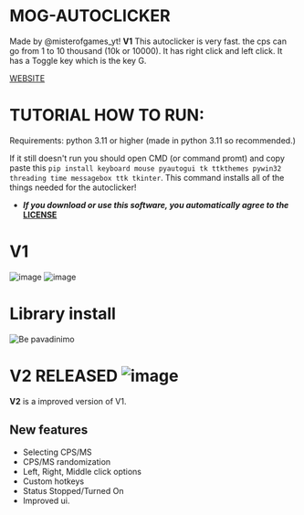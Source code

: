 # MOG-AUTOCLICKER

Made by @misterofgames_yt! **V1** This autoclicker is very fast. the cps can go from 1 to 10 thousand (10k or 10000). It has right click and left click. It has a Toggle key which is the key G. 

[WEBSITE](https://mog-developing.github.io/MOG-AUTOCLICKER)

# TUTORIAL HOW TO RUN:
Requirements: python 3.11 or higher (made in python 3.11 so recommended.)

If it still doesn't run you should open CMD (or command promt) and copy paste this ```pip install keyboard mouse pyautogui tk ttkthemes pywin32 threading time messagebox ttk tkinter```.
This command installs all of the things needed for the autoclicker!

- **_If you download or use this software, you automatically agree to the_ [LICENSE](https://github.com/MOG-Developing/MOG-AUTOCLICKER/blob/main/LICENSE)**


# V1

![image](https://github.com/user-attachments/assets/d6ebe9e8-3fc2-442e-8e03-0e2e653762d7)  ![image](https://github.com/user-attachments/assets/c5690334-f6a4-4349-8e6a-29b452b0787a)

# Library install
![Be pavadinimo](https://github.com/user-attachments/assets/fba2ea83-6756-443d-b9e9-7fe281f90f2c)



# V2 RELEASED   ![image](https://github.com/user-attachments/assets/7ac43ca3-9962-4aa5-ab17-e4c70c57cb8a)

**V2** is a improved version of V1.
## New features
- Selecting CPS/MS
- CPS/MS randomization
- Left, Right, Middle click options
- Custom hotkeys
- Status Stopped/Turned On
- Improved ui.

